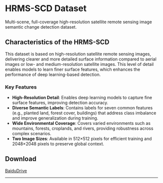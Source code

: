 # HRMS-SCD Dataset
Multi-scene, full-coverage high-resolution satellite remote sensing image semantic change detection dataset.

## Characteristics of the HRMS-SCD
This dataset is based on high-resolution satellite remote sensing images, delivering clearer and more detailed surface information compared to aerial images or low- and medium-resolution satellite images. This level of detail enables models to learn finer surface features, which enhances the performance of deep learning-based detection.

### Key Features
- **High-Resolution Detail**: Enables deep learning models to capture fine surface features, improving detection accuracy.
- **Diverse Semantic Labels**: Contains labels for seven common features (e.g., planted land, forest cover, buildings) that address class imbalance and improve generalization during training.
- **Wide Environmental Coverage**: Covers varied environments such as mountains, forests, croplands, and rivers, providing robustness across complex scenarios.
- **Two Image Sizes**: Available in 512×512 pixels for efficient training and 2048×2048 pixels to preserve global context.

## Download
[BaiduDrive](#)  <!--https://pan.baidu.com/s/1_J-KDXcuiKdb0hzAZKwrhw?pwd=l8f7 -->

---


